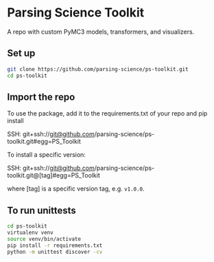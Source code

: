 # Parsing Science Toolkit

A repo with custom PyMC3 models, transformers, and visualizers.

## Set up
```sh
git clone https://github.com/parsing-science/ps-toolkit.git
cd ps-toolkit
```

## Import the repo
To use the package, add it to the requirements.txt of your repo and pip install

SSH: git+ssh://git@github.com/parsing-science/ps-toolkit.git#egg=PS_Toolkit

To install a specific version:

SSH: git+ssh://git@github.com/parsing-science/ps-toolkit.git@[tag]#egg=PS_Toolkit

where [tag] is a specific version tag, e.g. `v1.0.0`.

## To run unittests
```sh
cd ps-toolkit
virtualenv venv
source venv/bin/activate
pip install -r requirements.txt
python -m unittest discover -cv
```
